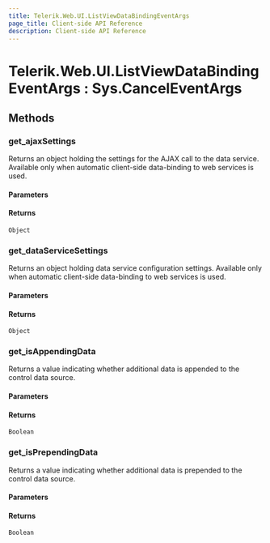```yaml
---
title: Telerik.Web.UI.ListViewDataBindingEventArgs
page_title: Client-side API Reference
description: Client-side API Reference
---
```


# Telerik.Web.UI.ListViewDataBindingEventArgs : Sys.CancelEventArgs

## Methods

### get_ajaxSettings

Returns an object holding the settings for the AJAX call to the data service. Available only when automatic client-side data-binding to web services is used.

#### Parameters

#### Returns

`Object`

### get_dataServiceSettings

Returns an object holding data service configuration settings. Available only when automatic client-side data-binding to web services is used.

#### Parameters

#### Returns

`Object`

### get_isAppendingData

Returns a value indicating whether additional data is appended to the control data source.

#### Parameters

#### Returns

`Boolean`

### get_isPrependingData

Returns a value indicating whether additional data is prepended to the control data source.

#### Parameters

#### Returns

`Boolean`
